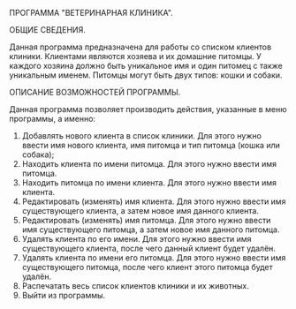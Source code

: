 ПРОГРАММА "ВЕТЕРИНАРНАЯ КЛИНИКА".



ОБЩИЕ СВЕДЕНИЯ.

  Данная программа предназначена для работы со списком клиентов клиники. Клиентами являются хозяева и их домашние питомцы. У каждого хозяина должно быть уникальное имя и один питомец с также уникальным именем. Питомцы могут быть двух типов: кошки и собаки.

ОПИСАНИЕ ВОЗМОЖНОСТЕЙ ПРОГРАММЫ.

  Данная программа позволяет производить действия, указанные в меню программы, а именно:
  1. Добавлять нового клиента в список клиники. Для этого нужно ввести имя нового клиента, имя питомца и тип питомца (кошка или            собака);
  2. Находить клиента по имени питомца. Для этого нужно ввести имя питомца.
  3. Находить питомца по имени клиента. Для этого нужно ввести имя клиента.
  4. Редактировать (изменять) имя клиента. Для этого нужно ввести имя существующего клиента, а затем новое имя данного клиента.
  5. Редактировать (изменять) имя питомца. Для этого нужно ввести имя существующего питомца, а затем новое имя данного питомца.
  6. Удалять клиента по его имени. Для этого нужно ввести имя существующего клиента, после чего данный клиент будет удалён.
  7. Удалять клиента по имени его питомца. Для этого нужно ввести имя существующего питомца, после чего клиент этого питомца будет         удалён.
  8. Распечатать весь список клиентов клиники и их животных.
  9. Выйти из программы.
